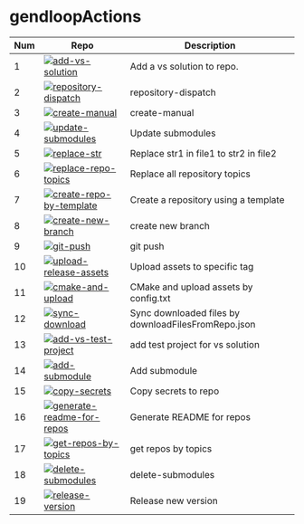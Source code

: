# gendloopActions

| **Num** | **Repo** | **Description** |
| ---- | ---- | ---- |
| 1 | [![add-vs-solution](https://img.shields.io/github/v/release/gendloop/add-vs-solution?display_name=release&style=plastic&logo=github&label=add-vs-solution&labelColor=%23bf2b1f&color=blue)](https://github.com/gendloop/add-vs-solution)| Add a vs solution to repo. |
| 2 | [![repository-dispatch](https://img.shields.io/github/v/release/gendloop/repository-dispatch?display_name=release&style=plastic&logo=github&label=repository-dispatch&labelColor=%23bf2b1f&color=blue)](https://github.com/gendloop/repository-dispatch)| repository-dispatch |
| 3 | [![create-manual](https://img.shields.io/github/v/release/gendloop/create-manual?display_name=release&style=plastic&logo=github&label=create-manual&labelColor=%23bf2b1f&color=blue)](https://github.com/gendloop/create-manual)| create-manual |
| 4 | [![update-submodules](https://img.shields.io/github/v/release/gendloop/update-submodules?display_name=release&style=plastic&logo=github&label=update-submodules&labelColor=%23bf2b1f&color=blue)](https://github.com/gendloop/update-submodules)| Update submodules |
| 5 | [![replace-str](https://img.shields.io/github/v/release/gendloop/replace-str?display_name=release&style=plastic&logo=github&label=replace-str&labelColor=%23bf2b1f&color=blue)](https://github.com/gendloop/replace-str)| Replace str1 in file1 to str2 in file2 |
| 6 | [![replace-repo-topics](https://img.shields.io/github/v/release/gendloop/replace-repo-topics?display_name=release&style=plastic&logo=github&label=replace-repo-topics&labelColor=%23bf2b1f&color=blue)](https://github.com/gendloop/replace-repo-topics)| Replace all repository topics |
| 7 | [![create-repo-by-template](https://img.shields.io/github/v/release/gendloop/create-repo-by-template?display_name=release&style=plastic&logo=github&label=create-repo-by-template&labelColor=%23bf2b1f&color=blue)](https://github.com/gendloop/create-repo-by-template)| Create a repository using a template |
| 8 | [![create-new-branch](https://img.shields.io/github/v/release/gendloop/create-new-branch?display_name=release&style=plastic&logo=github&label=create-new-branch&labelColor=%23bf2b1f&color=blue)](https://github.com/gendloop/create-new-branch)| create new branch |
| 9 | [![git-push](https://img.shields.io/github/v/release/gendloop/git-push?display_name=release&style=plastic&logo=github&label=git-push&labelColor=%23bf2b1f&color=blue)](https://github.com/gendloop/git-push)| git push |
| 10 | [![upload-release-assets](https://img.shields.io/github/v/release/gendloop/upload-release-assets?display_name=release&style=plastic&logo=github&label=upload-release-assets&labelColor=%23bf2b1f&color=blue)](https://github.com/gendloop/upload-release-assets)| Upload assets to specific tag |
| 11 | [![cmake-and-upload](https://img.shields.io/github/v/release/gendloop/cmake-and-upload?display_name=release&style=plastic&logo=github&label=cmake-and-upload&labelColor=%23bf2b1f&color=blue)](https://github.com/gendloop/cmake-and-upload)| CMake and upload assets by config.txt |
| 12 | [![sync-download](https://img.shields.io/github/v/release/gendloop/sync-download?display_name=release&style=plastic&logo=github&label=sync-download&labelColor=%23bf2b1f&color=blue)](https://github.com/gendloop/sync-download)| Sync downloaded files by downloadFilesFromRepo.json |
| 13 | [![add-vs-test-project](https://img.shields.io/github/v/release/gendloop/add-vs-test-project?display_name=release&style=plastic&logo=github&label=add-vs-test-project&labelColor=%23bf2b1f&color=blue)](https://github.com/gendloop/add-vs-test-project)| add test project for vs solution |
| 14 | [![add-submodule](https://img.shields.io/github/v/release/gendloop/add-submodule?display_name=release&style=plastic&logo=github&label=add-submodule&labelColor=%23bf2b1f&color=blue)](https://github.com/gendloop/add-submodule)| Add submodule |
| 15 | [![copy-secrets](https://img.shields.io/github/v/release/gendloop/copy-secrets?display_name=release&style=plastic&logo=github&label=copy-secrets&labelColor=%23bf2b1f&color=blue)](https://github.com/gendloop/copy-secrets)| Copy secrets to repo |
| 16 | [![generate-readme-for-repos](https://img.shields.io/github/v/release/gendloop/generate-readme-for-repos?display_name=release&style=plastic&logo=github&label=generate-readme-for-repos&labelColor=%23bf2b1f&color=blue)](https://github.com/gendloop/generate-readme-for-repos)| Generate README for repos |
| 17 | [![get-repos-by-topics](https://img.shields.io/github/v/release/gendloop/get-repos-by-topics?display_name=release&style=plastic&logo=github&label=get-repos-by-topics&labelColor=%23bf2b1f&color=blue)](https://github.com/gendloop/get-repos-by-topics)| get repos by topics |
| 18 | [![delete-submodules](https://img.shields.io/github/v/release/gendloop/delete-submodules?display_name=release&style=plastic&logo=github&label=delete-submodules&labelColor=%23bf2b1f&color=blue)](https://github.com/gendloop/delete-submodules)| delete-submodules |
| 19 | [![release-version](https://img.shields.io/github/v/release/gendloop/release-version?display_name=release&style=plastic&logo=github&label=release-version&labelColor=%23bf2b1f&color=blue)](https://github.com/gendloop/release-version)| Release new version |
